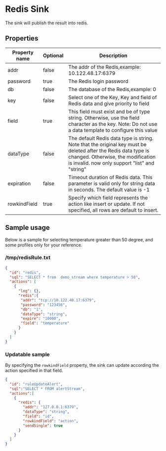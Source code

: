 # Redis Sink

The sink will publish the result into redis.

## Properties

| Property name | Optional | Description                                                                                                                                                                                          |
|---------------|----------|------------------------------------------------------------------------------------------------------------------------------------------------------------------------------------------------------|
| addr          | false    | The addr of the Redis,example: 10.122.48.17:6379                                                                                                                                                     |
| password      | true     | The Redis login password                                                                                                                                                                             |
| db            | false    | The database of the Redis,example: 0                                                                                                                                                                 |
| key           | false    | Select one of the Key, Key and field of Redis data and give priority to field                                                                                                                        |
| field         | true     | This field must exist and be of type string. Otherwise, use the field character as the key. Note: Do not use a data template to configure this value                                                 |
| dataType      | false    | The default Redis data type is string. Note that the original key must be deleted after the Redis data type is changed. Otherwise, the modification is invalid. now only support "list" and "string" |
| expiration    | false    | Timeout duration of Redis data. This parameter is valid only for string data in seconds. The default value is -1                                                                                     |
| rowkindField  | true     | Specify which field represents the action like insert or update. If not specified, all rows are default to insert.                                                                                   |
## Sample usage

Below is a sample for selecting temperature greater than 50 degree, and some profiles only for your reference.

### /tmp/redisRule.txt
```json
{
  "id": "redis",
  "sql": "SELECT * from  demo_stream where temperature > 50",
  "actions": [
    {
      "log": {},
      "redis":{
       "addr": "tcp://10.122.48.17:6379",
       "password": "123456",
       "db": "1",
       "dataType": "string",
       "expire": "10000",
       "field": "temperature"
      }
    }
  ]
}
```

### Updatable sample

By specifying the `rowkindField` property, the sink can update according the action specified in that field.

```json
{
  "id": "ruleUpdateAlert",
  "sql":"SELECT * FROM alertStream",
  "actions":[
    {
      "redis": {
        "addr": "127.0.0.1:6379",
        "dataType": "string",
        "field": "id",
        "rowkindField": "action",
        "sendSingle": true
      }
    }
  ]
}
```
